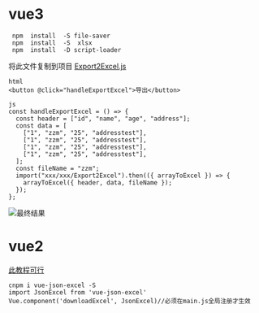 # vue3
```
 npm  install  -S file-saver
 npm  install  -S  xlsx
 npm  install  -D script-loader
```
将此文件复制到项目
[Export2Excel.js](https://github.com/helsinki123/zzm-blog/blob/main/docs/vue%E5%AF%BC%E5%87%BAexcel/Export2Excel.js)
```
html
<button @click="handleExportExcel">导出</button>

js
const handleExportExcel = () => {
  const header = ["id", "name", "age", "address"];
  const data = [
    ["1", "zzm", "25", "addresstest"],
    ["1", "zzm", "25", "addresstest"],
    ["1", "zzm", "25", "addresstest"],
    ["1", "zzm", "25", "addresstest"],
  ];
  const fileName = "zzm";
  import("xxx/xxx/Export2Excel").then(({ arrayToExcel }) => {
    arrayToExcel({ header, data, fileName });
  });
};
```
![最终结果]()
# vue2
[此教程可行](https://www.cnblogs.com/chr506029589/p/13963768.html)
```
cnpm i vue-json-excel -S
import JsonExcel from 'vue-json-excel'
Vue.component('downloadExcel', JsonExcel)//必须在main.js全局注册才生效
```
